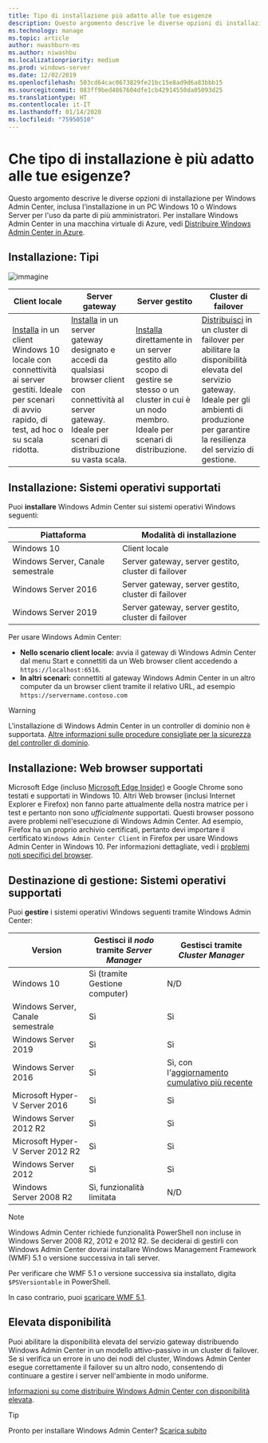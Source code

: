 ```yaml
---
title: Tipo di installazione più adatto alle tue esigenze
description: Questo argomento descrive le diverse opzioni di installazione per Windows Admin Center, inclusa l'installazione in un PC Windows 10 o Windows Server per l'uso da parte di più amministratori.
ms.technology: manage
ms.topic: article
author: nwashburn-ms
ms.author: niwashbu
ms.localizationpriority: medium
ms.prod: windows-server
ms.date: 12/02/2019
ms.openlocfilehash: 503cd64cac0673829fe21bc15e8ad9d6a83bbb15
ms.sourcegitcommit: 083ff9bed4867604dfe1cb42914550da05093d25
ms.translationtype: HT
ms.contentlocale: it-IT
ms.lasthandoff: 01/14/2020
ms.locfileid: "75950510"
---
```

# <a name="what-type-of-installation-is-right-for-you"></a>Che tipo di installazione è più adatto alle tue esigenze?

Questo argomento descrive le diverse opzioni di installazione per Windows Admin Center, inclusa l'installazione in un PC Windows 10 o Windows Server per l'uso da parte di più amministratori. Per installare Windows Admin Center in una macchina virtuale di Azure, vedi [Distribuire Windows Admin Center in Azure](../azure/deploy-wac-in-azure.md).

## <a name="installation-types"></a>Installazione: Tipi

![immagine](../media/deployment-options/install-options.PNG)

| Client locale                                | Server gateway                                  | Server gestito                               | Cluster di failover                           |
|---------------------------------------------|-------------------------------------------------|----------------------------------------------|--------------------------------------------|
| [Installa](../deploy/install.md) in un client Windows 10 locale con connettività ai server gestiti.  Ideale per scenari di avvio rapido, di test, ad hoc o su scala ridotta. |[Installa](../deploy/install.md) in un server gateway designato e accedi da qualsiasi browser client con connettività al server gateway.  Ideale per scenari di distribuzione su vasta scala. | [Installa](../deploy/install.md) direttamente in un server gestito allo scopo di gestire se stesso o un cluster in cui è un nodo membro.  Ideale per scenari di distribuzione. | [Distribuisci](#high-availability) in un cluster di failover per abilitare la disponibilità elevata del servizio gateway. Ideale per gli ambienti di produzione per garantire la resilienza del servizio di gestione. |

## <a name="installation-supported-operating-systems"></a>Installazione: Sistemi operativi supportati

Puoi **installare** Windows Admin Center sui sistemi operativi Windows seguenti:

| **Piattaforma**                       | **Modalità di installazione** |
| -----------------------------------| --------------------- |
| Windows 10                         | Client locale |
| Windows Server, Canale semestrale | Server gateway, server gestito, cluster di failover |
| Windows Server 2016                | Server gateway, server gestito, cluster di failover |
| Windows Server 2019                | Server gateway, server gestito, cluster di failover |

Per usare Windows Admin Center:

- **Nello scenario client locale:** avvia il gateway di Windows Admin Center dal menu Start e connettiti da un Web browser client accedendo a `https://localhost:6516`.
- **In altri scenari:** connettiti al gateway Windows Admin Center in un altro computer da un browser client tramite il relativo URL, ad esempio `https://servername.contoso.com`

> [!WARNING]
> L'installazione di Windows Admin Center in un controller di dominio non è supportata. [Altre informazioni sulle procedure consigliate per la sicurezza del controller di dominio](https://docs.microsoft.com/windows-server/identity/ad-ds/plan/security-best-practices/securing-domain-controllers-against-attack).

## <a name="installation-supported-web-browsers"></a>Installazione: Web browser supportati

Microsoft Edge (incluso [Microsoft Edge Insider](https://microsoftedgeinsider.com)) e Google Chrome sono testati e supportati in Windows 10. Altri Web browser (inclusi Internet Explorer e Firefox) non fanno parte attualmente della nostra matrice per i test e pertanto non sono *ufficialmente* supportati. Questi browser possono avere problemi nell'esecuzione di Windows Admin Center. Ad esempio, Firefox ha un proprio archivio certificati, pertanto devi importare il certificato `Windows Admin Center Client` in Firefox per usare Windows Admin Center in Windows 10. Per informazioni dettagliate, vedi i [problemi noti specifici del browser](../support/known-issues.md#browser-specific-issues).

## <a name="management-target-supported-operating-systems"></a>Destinazione di gestione: Sistemi operativi supportati

Puoi **gestire** i sistemi operativi Windows seguenti tramite Windows Admin Center:

| Version | Gestisci il *nodo* tramite *Server Manager* | Gestisci tramite *Cluster Manager* |
| ------------------------- |--------------- | ----- |
| Windows 10 | Sì (tramite Gestione computer) | N/D |
| Windows Server, Canale semestrale | Sì | Sì |
| Windows Server 2019 | Sì | Sì |
| Windows Server 2016 | Sì | Sì, con l'[aggiornamento cumulativo più recente](../use/manage-hyper-converged.md#prepare-your-windows-server-2016-cluster-for-windows-admin-center) |
| Microsoft Hyper-V Server 2016 | Sì | Sì |
| Windows Server 2012 R2 | Sì | Sì |
| Microsoft Hyper-V Server 2012 R2 | Sì | Sì |
| Windows Server 2012 | Sì | Sì |
| Windows Server 2008 R2 | Sì, funzionalità limitata | N/D |

> [!NOTE]
> Windows Admin Center richiede funzionalità PowerShell non incluse in Windows Server 2008 R2, 2012 e 2012 R2. Se deciderai di gestirli con Windows Admin Center dovrai installare Windows Management Framework (WMF) 5.1 o versione successiva in tali server.
> 
> Per verificare che WMF 5.1 o versione successiva sia installato, digita `$PSVersiontable` in PowerShell. 
> 
> In caso contrario, puoi [scaricare WMF 5.1](https://www.microsoft.com/download/details.aspx?id=54616).

## <a name="high-availability"></a>Elevata disponibilità

Puoi abilitare la disponibilità elevata del servizio gateway distribuendo Windows Admin Center in un modello attivo-passivo in un cluster di failover. Se si verifica un errore in uno dei nodi del cluster, Windows Admin Center esegue correttamente il failover su un altro nodo, consentendo di continuare a gestire i server nell'ambiente in modo uniforme.

[Informazioni su come distribuire Windows Admin Center con disponibilità elevata](../deploy/high-availability.md).

> [!Tip]
> Pronto per installare Windows Admin Center? [Scarica subito](https://aka.ms/windowsadmincenter)
